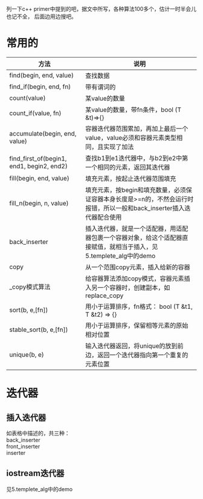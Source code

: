 列一下c++ primer中提到的吧，据文中所写，各种算法100多个，估计一时半会儿也记不全， 后面边用边搜吧。  

# 常用的
|  方法   | 说明  |
|  ----  | ----  |
| find(begin, end, value)  | 查找数据 |
| find_if(begin, end, fn) | 带有谓词的 |
| count(value)  | 某value的数量 |
| count_if(value, fn)  | 某value的数量，带fn条件，bool (T &t)=>{} |
| accumulate(begin, end, value)  | 容器迭代器范围累加，再加上最后一个value，value必须和容器元素类型相同，且实现了加法 |
|find_first_of(begin1, end1, begin2, end2)| 查找b1到e1迭代器中，与b2到e2中第一个相同的元素，返回其迭代器 |
|fill(begin, end, value)|填充元素，按起止迭代器范围填充|
|fill_n(begin, n, value)|填充元素，按begin和填充数量，必须保证容器本身长度是>=n的，不然会运行时报错，所以一般和back_inserter插入迭代器配合使用|
|back_inserter|插入迭代器，就是一个适配器，用适配器包裹一个容器对象，给这个适配器直接赋值，就相当于插入，见5.templete_alg中的demo|
|copy|从一个范围copy元素，插入给新的容器|
|_copy模式算法|给容器算法添加copy模式，容器元素插入另一个容器时，创建副本，如 replace_copy|
|sort(b, e,[fn])|用小于运算排序，fn格式： bool (T &t1, T &t2) => {}|
|stable_sort(b, e,[fn])|用小于运算排序，保留相等元素的原始相对位置|
|unique(b, e)|输入迭代器返回，将unique的放到前边，返回一个迭代器指向第一个重复的元素位置| 

# 迭代器
## 插入迭代器
如表格中描述的，共三种：  
back_inserter  
front_inserter  
inserter  

## iostream迭代器
见5.templete_alg中的demo

